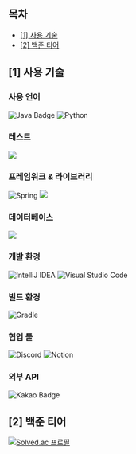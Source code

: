 <!--목차-->
## 목차
- [[1] 사용 기술](#1-사용-기술)
- [[2] 백준 티어](#2-백준-티어)

## [1] 사용 기술

### 사용 언어
![Java Badge](https://img.shields.io/badge/Java%2017-%23ED8B00.svg?style=for-the-badge&logo=openjdk&logoColor=fff)
![Python](https://img.shields.io/badge/python-3670A0?style=for-the-badge&logo=python&logoColor=ffdd54)

### 테스트
<img src="https://img.shields.io/badge/JUnit5-25A162?style=for-the-badge&logo=JUnit5&logoColor=white">

### 프레임워크 & 라이브러리
![Spring](https://img.shields.io/badge/spring-%236DB33F.svg?style=for-the-badge&logo=spring&logoColor=white)
<img src="https://img.shields.io/badge/springboot-6DB33F?style=for-the-badge&logo=springboot&logoColor=white">

### 데이터베이스
<img src="https://img.shields.io/badge/MySQL-4479A1?style=for-the-badge&logo=MySQL&logoColor=white">

### 개발 환경
![IntelliJ IDEA](https://img.shields.io/badge/IntelliJIDEA-000000.svg?style=for-the-badge&logo=intellij-idea&logoColor=white)
![Visual Studio Code](https://img.shields.io/badge/Visual%20Studio%20Code-0078d7.svg?style=for-the-badge&logo=visual-studio-code&logoColor=white)

### 빌드 환경
![Gradle](https://img.shields.io/badge/Gradle-02303A.svg?style=for-the-badge&logo=Gradle&logoColor=white)

### 협업 툴
![Discord](https://img.shields.io/badge/Discord-%235865F2.svg?style=for-the-badge&logo=discord&logoColor=white)
![Notion](https://img.shields.io/badge/Notion-%23000000.svg?style=for-the-badge&logo=notion&logoColor=white)

### 외부 API
![Kakao Badge](https://img.shields.io/badge/Kakao-FFCD00?logo=kakao&logoColor=000&style=for-the-badge)


## [2] 백준 티어
[![Solved.ac
프로필](http://mazassumnida.wtf/api/v2/generate_badge?boj=jjyejun)](https://solved.ac/jjyejun)
